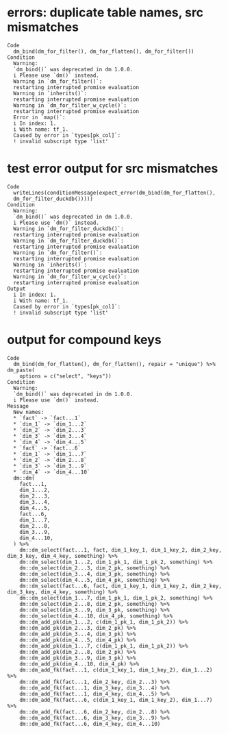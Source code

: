 # errors: duplicate table names, src mismatches

    Code
      dm_bind(dm_for_filter(), dm_for_flatten(), dm_for_filter())
    Condition
      Warning:
      `dm_bind()` was deprecated in dm 1.0.0.
      i Please use `dm()` instead.
      Warning in `dm_for_filter()`:
      restarting interrupted promise evaluation
      Warning in `inherits()`:
      restarting interrupted promise evaluation
      Warning in `dm_for_filter_w_cycle()`:
      restarting interrupted promise evaluation
      Error in `map()`:
      i In index: 1.
      i With name: tf_1.
      Caused by error in `types[pk_col]`:
      ! invalid subscript type 'list'

# test error output for src mismatches

    Code
      writeLines(conditionMessage(expect_error(dm_bind(dm_for_flatten(),
      dm_for_filter_duckdb()))))
    Condition
      Warning:
      `dm_bind()` was deprecated in dm 1.0.0.
      i Please use `dm()` instead.
      Warning in `dm_for_filter_duckdb()`:
      restarting interrupted promise evaluation
      Warning in `dm_for_filter_duckdb()`:
      restarting interrupted promise evaluation
      Warning in `dm_for_filter()`:
      restarting interrupted promise evaluation
      Warning in `inherits()`:
      restarting interrupted promise evaluation
      Warning in `dm_for_filter_w_cycle()`:
      restarting interrupted promise evaluation
    Output
      i In index: 1.
      i With name: tf_1.
      Caused by error in `types[pk_col]`:
      ! invalid subscript type 'list'

# output for compound keys

    Code
      dm_bind(dm_for_flatten(), dm_for_flatten(), repair = "unique") %>% dm_paste(
        options = c("select", "keys"))
    Condition
      Warning:
      `dm_bind()` was deprecated in dm 1.0.0.
      i Please use `dm()` instead.
    Message
      New names:
      * `fact` -> `fact...1`
      * `dim_1` -> `dim_1...2`
      * `dim_2` -> `dim_2...3`
      * `dim_3` -> `dim_3...4`
      * `dim_4` -> `dim_4...5`
      * `fact` -> `fact...6`
      * `dim_1` -> `dim_1...7`
      * `dim_2` -> `dim_2...8`
      * `dim_3` -> `dim_3...9`
      * `dim_4` -> `dim_4...10`
      dm::dm(
        fact...1,
        dim_1...2,
        dim_2...3,
        dim_3...4,
        dim_4...5,
        fact...6,
        dim_1...7,
        dim_2...8,
        dim_3...9,
        dim_4...10,
      ) %>%
        dm::dm_select(fact...1, fact, dim_1_key_1, dim_1_key_2, dim_2_key, dim_3_key, dim_4_key, something) %>%
        dm::dm_select(dim_1...2, dim_1_pk_1, dim_1_pk_2, something) %>%
        dm::dm_select(dim_2...3, dim_2_pk, something) %>%
        dm::dm_select(dim_3...4, dim_3_pk, something) %>%
        dm::dm_select(dim_4...5, dim_4_pk, something) %>%
        dm::dm_select(fact...6, fact, dim_1_key_1, dim_1_key_2, dim_2_key, dim_3_key, dim_4_key, something) %>%
        dm::dm_select(dim_1...7, dim_1_pk_1, dim_1_pk_2, something) %>%
        dm::dm_select(dim_2...8, dim_2_pk, something) %>%
        dm::dm_select(dim_3...9, dim_3_pk, something) %>%
        dm::dm_select(dim_4...10, dim_4_pk, something) %>%
        dm::dm_add_pk(dim_1...2, c(dim_1_pk_1, dim_1_pk_2)) %>%
        dm::dm_add_pk(dim_2...3, dim_2_pk) %>%
        dm::dm_add_pk(dim_3...4, dim_3_pk) %>%
        dm::dm_add_pk(dim_4...5, dim_4_pk) %>%
        dm::dm_add_pk(dim_1...7, c(dim_1_pk_1, dim_1_pk_2)) %>%
        dm::dm_add_pk(dim_2...8, dim_2_pk) %>%
        dm::dm_add_pk(dim_3...9, dim_3_pk) %>%
        dm::dm_add_pk(dim_4...10, dim_4_pk) %>%
        dm::dm_add_fk(fact...1, c(dim_1_key_1, dim_1_key_2), dim_1...2) %>%
        dm::dm_add_fk(fact...1, dim_2_key, dim_2...3) %>%
        dm::dm_add_fk(fact...1, dim_3_key, dim_3...4) %>%
        dm::dm_add_fk(fact...1, dim_4_key, dim_4...5) %>%
        dm::dm_add_fk(fact...6, c(dim_1_key_1, dim_1_key_2), dim_1...7) %>%
        dm::dm_add_fk(fact...6, dim_2_key, dim_2...8) %>%
        dm::dm_add_fk(fact...6, dim_3_key, dim_3...9) %>%
        dm::dm_add_fk(fact...6, dim_4_key, dim_4...10)

